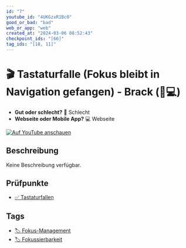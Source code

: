 ```yaml
---
id: "7"
youtube_id: "4UKGzxR1Bc0"
good_or_bad: "bad"
web_or_app: "web"
created_at: "2024-03-06 08:52:43"
checkpoint_ids: "[66]"
tag_ids: "[18, 11]"
---
```


# 🎬 Tastaturfalle (Fokus bleibt in Navigation gefangen) - Brack (🚨💻)

- **Gut oder schlecht?** 🚨 Schlecht
- **Webseite oder Mobile App?** 💻 Webseite

[![Auf YouTube anschauen](https://img.youtube.com/vi/4UKGzxR1Bc0/sddefault.jpg)](https://youtu.be/4UKGzxR1Bc0)

## Beschreibung

Keine Beschreibung verfügbar.

## Prüfpunkte

- [✅ Tastaturfallen](/de/wcag/2.1.2-keine-tastaturfalle/tastaturfallen)

## Tags

- [🏷️ Fokus-Management](/de/tags/fokus-management)
- [🏷️ Fokussierbarkeit](/de/tags/fokussierbarkeit)
